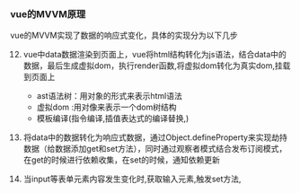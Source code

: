 ### vue的MVVM原理

vue的MVVM实现了数据的响应式变化，具体的实现分为以下几步

12. vue中data数据渲染到页面上，vue将html结构转化为js语法，结合data中的数据，最后生成虚拟dom，执行render函数,将虚拟dom转化为真实dom,挂载到页面上
    - ast语法树：用对象的形式来表示html语法
    - 虚拟dom  :用对像来表示一个dom树结构
    - 模板编译(指令编译,插值表达式的编译替换,)

2. 将data中的数据转化为响应式数据，通过Object.defineProperty来实现劫持数据（给数据添加get和set方法），同时通过观察者模式结合发布订阅模式，在get的时候进行依赖收集，在set的时候，通知依赖更新
3. 当input等表单元素内容发生变化时,获取输入元素,触发set方法,